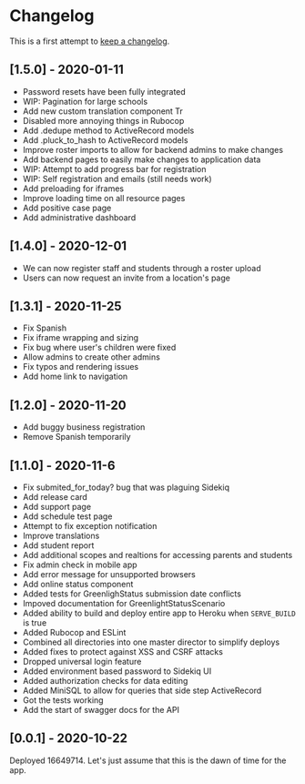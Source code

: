 # Changelog

This is a first attempt to [keep a changelog](https://keepachangelog.com/en/1.0.0/).

## [1.5.0] - 2020-01-11

- Password resets have been fully integrated
- WIP: Pagination for large schools
- Add new custom translation component Tr
- Disabled more annoying things in Rubocop
- Add .dedupe method to ActiveRecord models
- Add .pluck_to_hash to ActiveRecord models
- Improve roster imports to allow for backend admins to make changes
- Add backend pages to easily make changes to application data
- WIP: Attempt to add progress bar for registration
- WIP: Self registration and emails (still needs work)
- Add preloading for iframes
- Improve loading time on all resource pages
- Add positive case page
- Add administrative dashboard

## [1.4.0] - 2020-12-01

- We can now register staff and students through a roster upload
- Users can now request an invite from a location's page

## [1.3.1] - 2020-11-25

- Fix Spanish
- Fix iframe wrapping and sizing
- Fix bug where user's children were fixed
- Allow admins to create other admins
- Fix typos and rendering issues
- Add home link to navigation

## [1.2.0] - 2020-11-20

- Add buggy business registration
- Remove Spanish temporarily

## [1.1.0] - 2020-11-6

- Fix submited_for_today? bug that was plaguing Sidekiq
- Add release card
- Add support page
- Add schedule test page
- Attempt to fix exception notification
- Improve translations
- Add student report
- Add additional scopes and realtions for accessing parents and students
- Fix admin check in mobile app
- Add error message for unsupported browsers
- Add online status component
- Added tests for GreenlighStatus submission date conflicts
- Impoved documentation for GreenlightStatusScenario
- Added ability to build and deploy entire app to Heroku when `SERVE_BUILD` is
  true
- Added Rubocop and ESLint
- Combined all directories into one master director to simplify deploys
- Added fixes to protect against XSS and CSRF attacks
- Dropped universal login feature
- Added environment based password to Sidekiq UI
- Added authorization checks for data editing
- Added MiniSQL to allow for queries that side step ActiveRecord
- Got the tests working
- Add the start of swagger docs for the API

## [0.0.1] - 2020-10-22

Deployed 16649714. Let's just assume that this is the dawn of time for the app.
